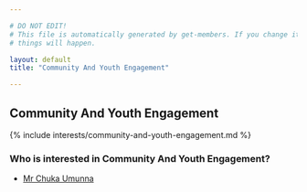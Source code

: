 ```yaml
---

# DO NOT EDIT!
# This file is automatically generated by get-members. If you change it, bad
# things will happen.

layout: default
title: "Community And Youth Engagement"

---
```


## Community And Youth Engagement

{% include interests/community-and-youth-engagement.md %}

### Who is interested in Community And Youth Engagement?


* [Mr Chuka Umunna](/members/mr-chuka-umunna.html)
